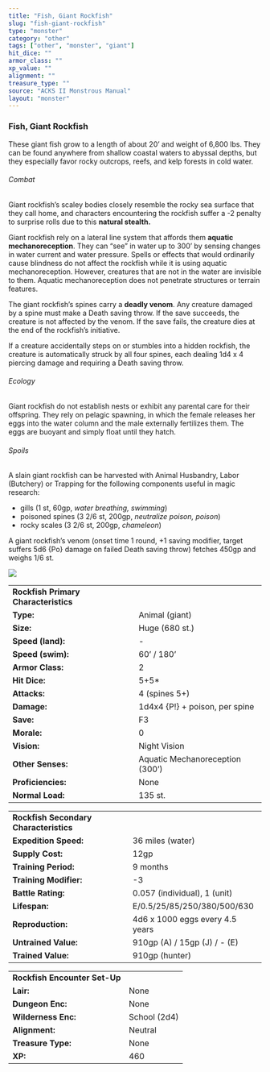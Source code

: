 ```yaml
---
title: "Fish, Giant Rockfish"
slug: "fish-giant-rockfish"
type: "monster"
category: "other"
tags: ["other", "monster", "giant"]
hit_dice: ""
armor_class: ""
xp_value: ""
alignment: ""
treasure_type: ""
source: "ACKS II Monstrous Manual"
layout: "monster"
---
```


### Fish, Giant Rockfish

These giant fish grow to a length of about 20’ and weight of 6,800 lbs. They can be found anywhere
from shallow coastal waters to abyssal depths, but they especially favor rocky outcrops, reefs, and
kelp forests in cold water.

###### Combat

Giant rockfish’s scaley bodies closely resemble the rocky sea surface that they call home, and
characters encountering the rockfish suffer a -2 penalty to surprise rolls due to this **natural
stealth.**

Giant rockfish rely on a lateral line system that affords them **aquatic mechanoreception**. They
can “see” in water up to 300’ by sensing changes in water current and water pressure. Spells or
effects that would ordinarily cause blindness do not affect the rockfish while it is using aquatic
mechanoreception. However, creatures that are not in the water are invisible to them. Aquatic
mechanoreception does not penetrate structures or terrain features.

The giant rockfish’s spines carry a **deadly venom**. Any creature damaged by a spine must make a
Death saving throw. If the save succeeds, the creature is not affected by the venom. If the save
fails, the creature dies at the end of the rockfish’s initiative.

If a creature accidentally steps on or stumbles into a hidden rockfish, the creature is
automatically struck by all four spines, each dealing 1d4 x 4 piercing damage and requiring a Death
saving throw.

###### Ecology

Giant rockfish do not establish nests or exhibit any parental care for their offspring. They rely
on pelagic spawning, in which the female releases her eggs into the water column and the male
externally fertilizes them. The eggs are buoyant and simply float until they hatch.

###### Spoils

A slain giant rockfish can be harvested with Animal Husbandry, Labor (Butchery) or Trapping for the
following components useful in magic research:

* gills (1 st, 60gp, *water breathing, swimming*)
* poisoned spines (3 2/6 st, 200gp, *neutralize poison, poison*)
* rocky scales (3 2/6 st, 200gp, *chameleon*)

A giant rockfish’s venom (onset time 1 round, +1 saving modifier, target suffers 5d6 {Po} damage on
failed Death saving throw) fetches 450gp and weighs 1/6 st.

![](data:image/png;base64...)

|  |  |
| --- | --- |
| **Rockfish Primary Characteristics** | |
| **Type:** | Animal (giant) |
| **Size:** | Huge (680 st.) |
| **Speed (land):** | - |
| **Speed (swim):** | 60’ / 180’ |
| **Armor Class:** | 2 |
| **Hit Dice:** | 5+5\* |
| **Attacks:** | 4 (spines 5+) |
| **Damage:** | 1d4x4 {P!} + poison, per spine |
| **Save:** | F3 |
| **Morale:** | 0 |
| **Vision:** | Night Vision |
| **Other Senses:** | Aquatic Mechanoreception (300’) |
| **Proficiencies:** | None |
| **Normal Load:** | 135 st. |

|  |  |
| --- | --- |
| **Rockfish Secondary Characteristics** | |
| **Expedition Speed:** | 36 miles (water) |
| **Supply Cost:** | 12gp |
| **Training Period:** | 9 months |
| **Training Modifier:** | -3 |
| **Battle Rating:** | 0.057 (individual), 1 (unit) |
| **Lifespan:** | E/0.5/25/85/250/380/500/630 |
| **Reproduction:** | 4d6 x 1000 eggs every 4.5 years |
| **Untrained Value:** | 910gp (A) / 15gp (J) / - (E) |
| **Trained Value:** | 910gp (hunter) |

|  |  |
| --- | --- |
| **Rockfish Encounter Set-Up** | |
| **Lair:** | None |
| **Dungeon Enc:** | None |
| **Wilderness Enc:** | School (2d4) |
| **Alignment:** | Neutral |
| **Treasure Type:** | None |
| **XP:** | 460 |
